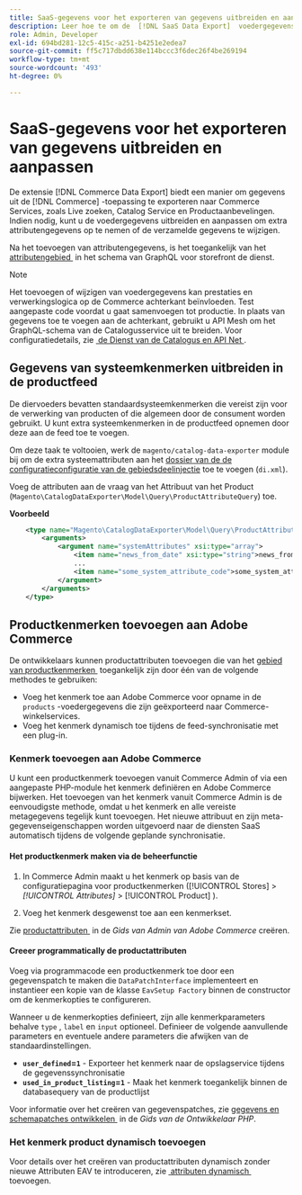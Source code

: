 ```yaml
---
title: SaaS-gegevens voor het exporteren van gegevens uitbreiden en aanpassen
description: Leer hoe te om de  [!DNL SaaS Data Export]  voedergegevens uit te breiden en aan te passen.
role: Admin, Developer
exl-id: 694bd281-12c5-415c-a251-b4251e2edea7
source-git-commit: ff5c717dbdd638e114bccc3f6dec26f4be269194
workflow-type: tm+mt
source-wordcount: '493'
ht-degree: 0%

---
```


# SaaS-gegevens voor het exporteren van gegevens uitbreiden en aanpassen

De extensie [!DNL Commerce Data Export] biedt een manier om gegevens uit de [!DNL Commerce] -toepassing te exporteren naar Commerce Services, zoals Live zoeken, Catalog Service en Productaanbevelingen. Indien nodig, kunt u de voedergegevens uitbreiden en aanpassen om extra attributengegevens op te nemen of de verzamelde gegevens te wijzigen.

Na het toevoegen van attributengegevens, is het toegankelijk van het [&#x200B; attributengebied &#x200B;](https://developer.adobe.com/commerce/webapi/graphql/schema/catalog-service/queries/products/#productviewattribute-type) in het schema van GraphQL voor storefront de dienst.

>[!NOTE]
>
>Het toevoegen of wijzigen van voedergegevens kan prestaties en verwerkingslogica op de Commerce achterkant beïnvloeden. Test aangepaste code voordat u gaat samenvoegen tot productie. In plaats van gegevens toe te voegen aan de achterkant, gebruikt u API Mesh om het GraphQL-schema van de Catalogusservice uit te breiden. Voor configuratiedetails, zie [&#x200B; de Dienst van de Catalogus en API Net &#x200B;](../catalog-service/mesh.md).

## Gegevens van systeemkenmerken uitbreiden in de productfeed

De diervoeders bevatten standaardsysteemkenmerken die vereist zijn voor de verwerking van producten of die algemeen door de consument worden gebruikt. U kunt extra systeemkenmerken in de productfeed opnemen door deze aan de feed toe te voegen.

Om deze taak te voltooien, werk de `magento/catalog-data-exporter` module bij om de extra systeemattributen aan het [&#x200B; dossier van de de configuratieconfiguratie van de gebiedsdeelinjectie &#x200B;](https://developer.adobe.com/commerce/php/development/build/dependency-injection-file/) toe te voegen (`di.xml`).

Voeg de attributen aan de vraag van het Attribuut van het Product (`Magento\CatalogDataExporter\Model\Query\ProductAttributeQuery`) toe.

**Voorbeeld**

```xml
    <type name="Magento\CatalogDataExporter\Model\Query\ProductAttributeQuery">
        <arguments>
            <argument name="systemAttributes" xsi:type="array">
                <item name="news_from_date" xsi:type="string">news_from_date</item>
                ...
                <item name="some_system_attribute_code">some_system_attribute_code</item>
            </argument>
        </arguments>
    </type>
```

## Productkenmerken toevoegen aan Adobe Commerce

De ontwikkelaars kunnen productattributen toevoegen die van het [&#x200B; gebied van productkenmerken &#x200B;](https://developer.adobe.com/commerce/webapi/graphql/schema/catalog-service/queries/products/#output-fields) toegankelijk zijn door één van de volgende methodes te gebruiken:

- Voeg het kenmerk toe aan Adobe Commerce voor opname in de `products` -voedergegevens die zijn geëxporteerd naar Commerce-winkelservices.
- Voeg het kenmerk dynamisch toe tijdens de feed-synchronisatie met een plug-in.

### Kenmerk toevoegen aan Adobe Commerce

U kunt een productkenmerk toevoegen vanuit Commerce Admin of via een aangepaste PHP-module het kenmerk definiëren en Adobe Commerce bijwerken. Het toevoegen van het kenmerk vanuit Commerce Admin is de eenvoudigste methode, omdat u het kenmerk en alle vereiste metagegevens tegelijk kunt toevoegen. Het nieuwe attribuut en zijn meta-gegevenseigenschappen worden uitgevoerd naar de diensten SaaS automatisch tijdens de volgende geplande synchronisatie.

#### Het productkenmerk maken via de beheerfunctie

1. In Commerce Admin maakt u het kenmerk op basis van de configuratiepagina voor productkenmerken ([!UICONTROL Stores] > *[!UICONTROL Attributes]* > [!UICONTROL Product] ).

1. Voeg het kenmerk desgewenst toe aan een kenmerkset.

Zie [&#x200B; productattributen &#x200B;](https://experienceleague.adobe.com/nl/docs/commerce-admin/catalog/product-attributes/create/attribute-product-create) in de *Gids van Admin van Adobe Commerce* creëren.

#### Creeer programmatically de productattributen

Voeg via programmacode een productkenmerk toe door een gegevenspatch te maken die `DataPatchInterface` implementeert en instantieer een kopie van de klasse `EavSetup Factory` binnen de constructor om de kenmerkopties te configureren.

Wanneer u de kenmerkopties definieert, zijn alle kenmerkparameters behalve `type` , `label` en `input` optioneel. Definieer de volgende aanvullende parameters en eventuele andere parameters die afwijken van de standaardinstellingen.

- **`user_defined`=`1`** - Exporteer het kenmerk naar de opslagservice tijdens de gegevenssynchronisatie
- **`used_in_product_listing`=`1`** - Maak het kenmerk toegankelijk binnen de databasequery van de productlijst

Voor informatie over het creëren van gegevenspatches, zie [&#x200B; gegevens en schemapatches ontwikkelen &#x200B;](https://developer.adobe.com/commerce/php/development/components/declarative-schema/patches/) in de *Gids van de Ontwikkelaar PHP*.

### Het kenmerk product dynamisch toevoegen

Voor details over het creëren van productattributen dynamisch zonder nieuwe Attributen EAV te introduceren, zie [&#x200B; attributen dynamisch &#x200B;](add-attribute-dynamically.md) toevoegen.
